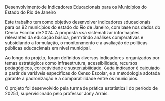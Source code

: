 Desenvolvimento de Indicadores Educacionais para os Municípios do Estado do Rio de Janeiro

Este trabalho tem como objetivo desenvolver indicadores educacionais para os 92 municípios do estado do Rio de Janeiro, com base nos dados do Censo Escolar de 2024. A proposta visa sistematizar informações relevantes da educação básica, permitindo análises comparativas e subsidiando a formulação, o monitoramento e a avaliação de políticas públicas educacionais em nível municipal.

Ao longo do projeto, foram definidos diversos indicadores, organizados por temas estratégicos como infraestrutura, acessibilidade, recursos pedagógicos, conectividade e sustentabilidade. Cada indicador é calculado a partir de variáveis específicas do Censo Escolar, e a metodologia adotada garante a padronização e a comparabilidade entre os municípios.

O projeto foi desenvolvido pela turma de prática estatística I do período de 2025.1, supervisionado pelo professor Jony Arrais.
